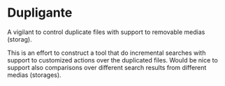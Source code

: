 Dupligante
==========

A vigilant to control duplicate files with support to removable medias (storag).  

This is an effort to construct a tool that do incremental searches with support to customized actions over the duplicated files. Would be nice to support also comparisons over different search results from different medias (storages).
